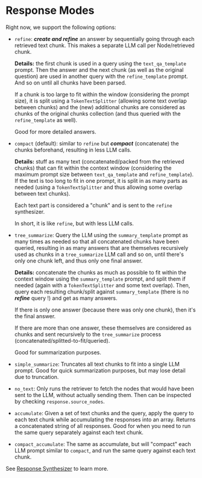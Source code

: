 # Response Modes

Right now, we support the following options:

- `refine`: **_create and refine_** an answer by sequentially going through each retrieved text chunk.
  This makes a separate LLM call per Node/retrieved chunk.

  **Details:** the first chunk is used in a query using the
  `text_qa_template` prompt. Then the answer and the next chunk (as well as the original question) are used
  in another query with the `refine_template` prompt. And so on until all chunks have been parsed.

  If a chunk is too large to fit within the window (considering the prompt size), it is split using a `TokenTextSplitter`
  (allowing some text overlap between chunks) and the (new) additional chunks are considered as chunks
  of the original chunks collection (and thus queried with the `refine_template` as well).

  Good for more detailed answers.

- `compact` (default): similar to `refine` but **_compact_** (concatenate) the chunks beforehand, resulting in less LLM calls.

  **Details:** stuff as many text (concatenated/packed from the retrieved chunks) that can fit within the context window
  (considering the maximum prompt size between `text_qa_template` and `refine_template`).
  If the text is too long to fit in one prompt, it is split in as many parts as needed
  (using a `TokenTextSplitter` and thus allowing some overlap between text chunks).

  Each text part is considered a "chunk" and is sent to the `refine` synthesizer.

  In short, it is like `refine`, but with less LLM calls.

- `tree_summarize`: Query the LLM using the `summary_template` prompt as many times as needed so that all concatenated chunks
  have been queried, resulting in as many answers that are themselves recursively used as chunks in a `tree_summarize` LLM call
  and so on, until there's only one chunk left, and thus only one final answer.

  **Details:** concatenate the chunks as much as possible to fit within the context window using the `summary_template` prompt,
  and split them if needed (again with a `TokenTextSplitter` and some text overlap). Then, query each resulting chunk/split against
  `summary_template` (there is no **_refine_** query !) and get as many answers.

  If there is only one answer (because there was only one chunk), then it's the final answer.

  If there are more than one answer, these themselves are considered as chunks and sent recursively
  to the `tree_summarize` process (concatenated/splitted-to-fit/queried).

  Good for summarization purposes.

- `simple_summarize`: Truncates all text chunks to fit into a single LLM prompt. Good for quick
  summarization purposes, but may lose detail due to truncation.
- `no_text`: Only runs the retriever to fetch the nodes that would have been sent to the LLM,
  without actually sending them. Then can be inspected by checking `response.source_nodes`.
- `accumulate`: Given a set of text chunks and the query, apply the query to each text
  chunk while accumulating the responses into an array. Returns a concatenated string of all
  responses. Good for when you need to run the same query separately against each text
  chunk.
- `compact_accumulate`: The same as accumulate, but will "compact" each LLM prompt similar to
  `compact`, and run the same query against each text chunk.

See [Response Synthesizer](/python/framework/module_guides/querying/response_synthesizers/index) to learn more.
